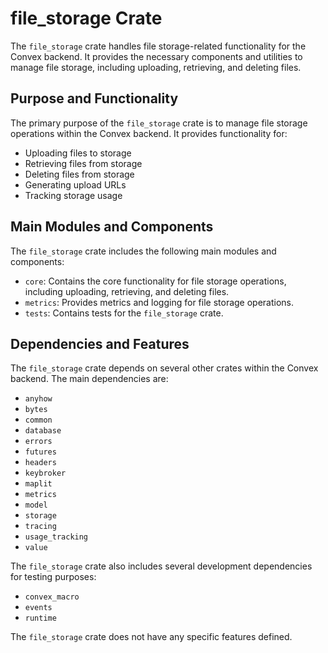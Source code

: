 # file_storage Crate

The `file_storage` crate handles file storage-related functionality for the Convex backend. It provides the necessary components and utilities to manage file storage, including uploading, retrieving, and deleting files.

## Purpose and Functionality

The primary purpose of the `file_storage` crate is to manage file storage operations within the Convex backend. It provides functionality for:

- Uploading files to storage
- Retrieving files from storage
- Deleting files from storage
- Generating upload URLs
- Tracking storage usage

## Main Modules and Components

The `file_storage` crate includes the following main modules and components:

- `core`: Contains the core functionality for file storage operations, including uploading, retrieving, and deleting files.
- `metrics`: Provides metrics and logging for file storage operations.
- `tests`: Contains tests for the `file_storage` crate.

## Dependencies and Features

The `file_storage` crate depends on several other crates within the Convex backend. The main dependencies are:

- `anyhow`
- `bytes`
- `common`
- `database`
- `errors`
- `futures`
- `headers`
- `keybroker`
- `maplit`
- `metrics`
- `model`
- `storage`
- `tracing`
- `usage_tracking`
- `value`

The `file_storage` crate also includes several development dependencies for testing purposes:

- `convex_macro`
- `events`
- `runtime`

The `file_storage` crate does not have any specific features defined.
